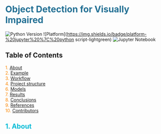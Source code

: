 # <span style="color:#237094;">Object Detection for Visually Impaired</span>

![Python Version](https://img.shields.io/badge/python-3.12.4%2B-blue) ![Platform](https://img.shields.io/badge/platform-%20jupyter%20%7C%20python script-lightgreen) ![Jupyter Notebook](https://img.shields.io/badge/Jupyter-Notebook-orange)

## Table of Contents

<p>
<span style="color:#fb8500;">1.</span> <a href="#about">About</a><br>
<span style="color:#fb8500;">2.</span> <a href="#example">Example</a><br>
<span style="color:#fb8500;">3.</span> <a href="#workflow">Workflow</a><br>
<span style="color:#fb8500;">4.</span> <a href="#structure">Project structure</a><br>
<span style="color:#fb8500;">6.</span> <a href="#models"> Models</a><br>
<span style="color:#fb8500;">7.</span> <a href="#results"> Results</a><br>
<span style="color:#fb8500;">8.</span> <a href="#conclusions"> Conclusions</a><br>
<span style="color:#fb8500;">9.</span> <a href="#references"> References</a><br>
<span style="color:#fb8500;">10.</span> <a href="#contributors"> Contributors</a><br>
</p>

## <span id="about" style="color:#00bbd6;">1. About</span>